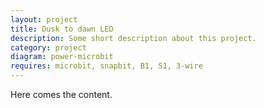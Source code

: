 ```yaml
---
layout: project
title: Dusk to dawn LED
description: Some short description about this project.
category: project
diagram: power-microbit
requires: microbit, snapbit, B1, S1, 3-wire
---
```


Here comes the content.